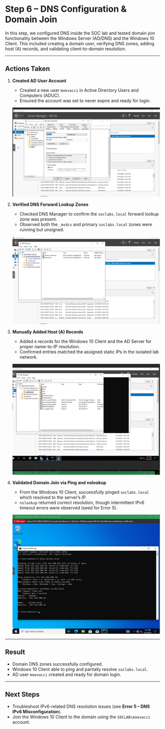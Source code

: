 # Step 6 – DNS Configuration & Domain Join

In this step, we configured DNS inside the SOC lab and tested domain join functionality between the Windows Server (AD/DNS) and the Windows 10 Client. This included creating a domain user, verifying DNS zones, adding host (A) records, and validating client-to-domain resolution.

---

## Actions Taken

1. **Created AD User Account**  
   - Created a new user `moevacci` in Active Directory Users and Computers (ADUC).  
   - Ensured the account was set to never expire and ready for login.  

   ![AD User Created](Step-6/01-ad-user-created.jpg)  


2. **Verified DNS Forward Lookup Zones**  
   - Checked DNS Manager to confirm the `soclabs.local` forward lookup zone was present.  
   - Observed both the `_msdcs` and primary `soclabs.local` zones were running but unsigned.  

   ![DNS Manager Forward Zones](Step-6/02-dns-manager-forward-zones.png)  
  

3. **Manually Added Host (A) Records**  
   - Added `A` records for the Windows 10 Client and the AD Server for proper name-to-IP resolution.  
   - Confirmed entries matched the assigned static IPs in the isolated lab network.  

   ![Adding A Records](Step-6/03-dns-a-records.png)  
 
4. **Validated Domain Join via Ping and nslookup**  
   - From the Windows 10 Client, successfully pinged `soclabs.local` which resolved to the server’s IP.  
   - `nslookup` returned correct resolution, though intermittent IPv6 timeout errors were observed (seed for Error 5).  

   ![Ping and nslookup test](Step-6/04-ping-nslookup.jpg)  
 

---

## Result
- Domain DNS zones successfully configured.  
- Windows 10 Client able to ping and partially resolve `soclabs.local`.  
- AD user `moevacci` created and ready for domain login.  

---

## Next Steps
- Troubleshoot IPv6-related DNS resolution issues (see **Error 5 – DNS IPv6 Misconfiguration**).  
- Join the Windows 10 Client to the domain using the `SOCLAB\moevacci` account.  
